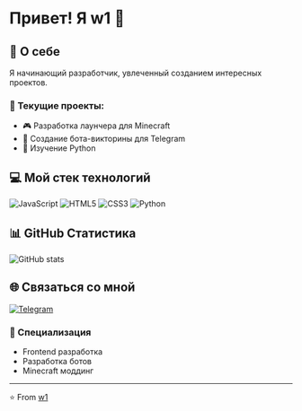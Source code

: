 # Привет! Я w1 👋

## 🚀 О себе
Я начинающий разработчик, увлеченный созданием интересных проектов. 

### 🔭 Текущие проекты:
- 🎮 Разработка лаунчера для Minecraft
- 🤖 Создание бота-викторины для Telegram
- 🐍 Изучение Python

## 💻 Мой стек технологий
![JavaScript](https://img.shields.io/badge/JavaScript-F7DF1E?style=for-the-badge&logo=javascript&logoColor=black)
![HTML5](https://img.shields.io/badge/HTML5-E34F26?style=for-the-badge&logo=html5&logoColor=white)
![CSS3](https://img.shields.io/badge/CSS3-1572B6?style=for-the-badge&logo=css3&logoColor=white)
![Python](https://img.shields.io/badge/Python-3776AB?style=for-the-badge&logo=python&logoColor=white)

## 📊 GitHub Статистика
![GitHub stats](https://github-readme-stats.vercel.app/api?username=ВАШ_ЮЗЕРНЕЙМ&show_icons=true&theme=tokyonight)

## 🌐 Связаться со мной
[![Telegram](https://img.shields.io/badge/Telegram-2CA5E0?style=for-the-badge&logo=telegram&logoColor=white)](https://t.me/w1_w1_w1_w1)

### 🎯 Специализация
- Frontend разработка
- Разработка ботов
- Minecraft моддинг

---
⭐️ From [w1](https://github.com/ВАШ_ЮЗЕРНЕЙМ)
